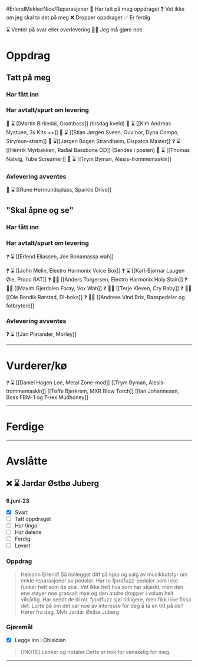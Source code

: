 #ErlendMekkerNice/Reparasjoner 
🔘 Har tatt på meg oppdraget
❓ Vet ikke om jeg skal ta det på meg
❌ Dropper oppdraget
✅ Er ferdig

⌛ Venter på svar eller overlevering
👨🏻 Jeg må gjøre noe


# Oppdrag
## Tatt på meg
### Har fått inn
### Har avtalt/spurt om levering
🔘 ⌛ [[Martin Birkedal, Grombass]] (tirsdag kveld)
🔘 ⌛ [[Kim Andreas Nystuen, 3x Kits ++]]
🔘 ⌛ [[Stian Jørgen Sveen, Guv'nor, Dyna Compo, Strymon-strøm]]
🔘 ⌛[[Jørgen Bogen Strandheim, Dispatch Master]]
❓ ⌛ [[Henrik Myrbakken, Radial Bassbone OD]] (Sendes i posten)
🔘 ⌛ [[Thomas Natvig, Tube Screamer]] 
🔘 ⌛ [[Trym Byman, Alesis-trommemaskin]]
### Avlevering avventes
🔘 ⌛ [[Rune Hermundsplass, Sparkle Drive]]

## "Skal åpne og se"
### Har fått inn
### Har avtalt/spurt om levering
❓ ⌛ [[Erlend Eliassen, Joe Bonamassa wah]]

❓ ⌛ [[John Melin, Elextro Harmonix Voice Box]]
❓ ⌛ [[Karl-Bjørnar Laugen Øie, Proco RAT]]
❓ 👨🏻 [[Anders Torgersen, Electro Harmonix Holy Stain]]
❓ 👨🏻 [[Maxim Gjerdalen Foray, Vox Wah]]
❓ 👨🏻 [[Terje Kleven, Cry Baby]]
❓ 👨🏻 [[Ole Bendik Rørstad, DI-boks]]
❓ 👨🏻 [[Andreas Vind Brix, Basspedaler og fotbrytere]]
### Avlevering avventes
❓ ⌛ [[Jan Platander, Morley]]

---
# Vurderer/kø
❓ ⌛ [[Daniel Hagen Loe, Metal Zone-mod]]
[[Trym Byman, Alesis-trommemaskin]]
[[Toffe Bjerkrem, MXR Blow Torch]]
[[Ian Johannesen, Boss FBM-1 og T-rex Mudhoney]]

---
# Ferdige

---
# Avslåtte
## ❌ ⌛ Jardar Østbø Juberg
**6.juni-23**
- [x] Svart
- [ ] Tatt oppdraget
- [ ] Har tinga
- [ ] Har delene
- [ ] Ferdig
- [ ] Levert
### Oppdrag
> Heisann Erlend! Så innlegget ditt på kjøp og salg av musikkutstyr om enkle reparasjoner av pedaler. Har to fjordfuzz-pedaler som ikke funker helt som de skal. Vet ikke helt hva som har skjedd, men den ene støyer noe grassalt mye og den andre dropper i volum helt vilkårlig. Har sendt de til mr. fjordfuzz sjøl tidligere, men fikk ikke fiksa det. Lurte på om det var noe av interesse for deg å ta en titt på de? Hører fra deg. Mvh Jardar Østbø Juberg
### Gjøremål
- [x] Legge inn i Obisidian
> [!NOTE] Lenker og notater
> Dette er nok for vanskelig for meg.


---